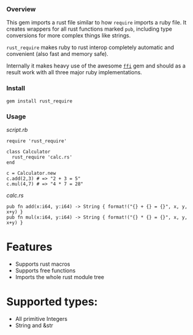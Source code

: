### Overview
This gem imports a rust file similar to how ```require``` imports a ruby file. It creates wrappers for all rust functions marked ```pub```, including type conversions for more complex things like strings.

```rust_require``` makes ruby to rust interop completely automatic and convenient (also fast and memory safe).

Internally it makes heavy use of the awesome [```ffi```](https://github.com/ffi/ffi/) gem and should as a result work with all three major ruby implementations.

### Install
    gem install rust_require

### Usage
*script.rb*

    require 'rust_require'
    
    class Calculator
      rust_require 'calc.rs'
    end
    
    c = Calculator.new
    c.add(2,3) # => "2 + 3 = 5"
    c.mul(4,7) # => "4 * 7 = 28"

*calc.rs*

    pub fn add(x:i64, y:i64) -> String { format!("{} + {} = {}", x, y, x+y) }
    pub fn mul(x:i64, y:i64) -> String { format!("{} * {} = {}", x, y, x+y) }

# Features

- Supports rust macros
- Supports free functions
- Imports the whole rust module tree

# Supported types:

- All primitive Integers
- String and &str
